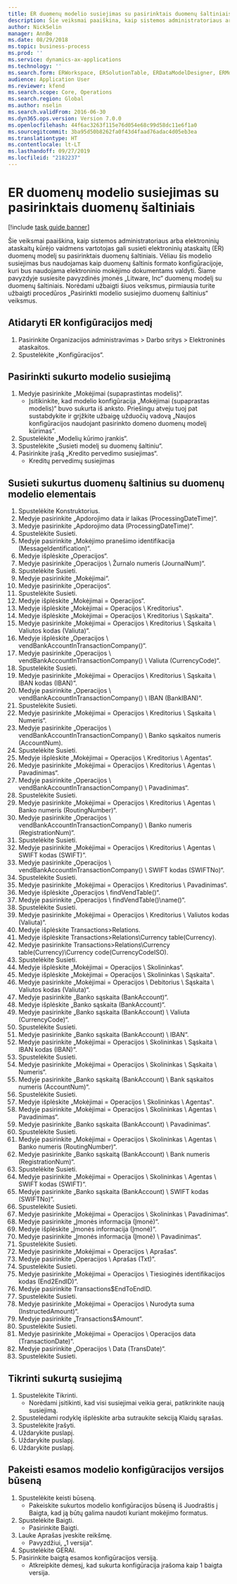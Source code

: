 ```yaml
---
title: ER duomenų modelio susiejimas su pasirinktais duomenų šaltiniais
description: Šie veiksmai paaiškina, kaip sistemos administratoriaus arba elektroninių ataskaitų kūrėjo vaidmens vartotojas gali susieti elektroninių ataskaitų (ER) duomenų modelį su pasirinktais „Microsoft Dynamics 365 Finance“ duomenų šaltiniais.
author: NickSelin
manager: AnnBe
ms.date: 08/29/2018
ms.topic: business-process
ms.prod: ''
ms.service: dynamics-ax-applications
ms.technology: ''
ms.search.form: ERWorkspace, ERSolutionTable, ERDataModelDesigner, ERModelMappingTable, ERModelMappingDesigner
audience: Application User
ms.reviewer: kfend
ms.search.scope: Core, Operations
ms.search.region: Global
ms.author: nselin
ms.search.validFrom: 2016-06-30
ms.dyn365.ops.version: Version 7.0.0
ms.openlocfilehash: 44f6ac3263f115e76d054e68c99d58dc11e6f1a0
ms.sourcegitcommit: 3ba95d50b8262fa0f43d4faad76adac4d05eb3ea
ms.translationtype: HT
ms.contentlocale: lt-LT
ms.lasthandoff: 09/27/2019
ms.locfileid: "2182237"
---
```

# <a name="er-map-data-model-to-selected-data-sources"></a>ER duomenų modelio susiejimas su pasirinktais duomenų šaltiniais

[!include [task guide banner](../../includes/task-guide-banner.md)]

Šie veiksmai paaiškina, kaip sistemos administratoriaus arba elektroninių ataskaitų kūrėjo vaidmens vartotojas gali susieti elektroninių ataskaitų (ER) duomenų modelį su pasirinktais duomenų šaltiniais. Vėliau šis modelio susiejimas bus naudojamas kaip duomenų šaltinis formato konfigūracijoje, kuri bus naudojama elektroninio mokėjimo dokumentams valdyti. Šiame pavyzdyje susiesite pavyzdinės įmonės „Litware, Inc“ duomenų modelį su duomenų šaltiniais. Norėdami užbaigti šiuos veiksmus, pirmiausia turite užbaigti procedūros „Pasirinkti modelio susiejimo duomenų šaltinius“ veiksmus.


## <a name="open-er-configurations-tree"></a>Atidaryti ER konfigūracijos medį
1. Pasirinkite Organizacijos administravimas > Darbo sritys > Elektroninės ataskaitos.
2. Spustelėkite „Konfigūracijos“.

## <a name="select-created-model-mapping"></a>Pasirinkti sukurto modelio susiejimą
1. Medyje pasirinkite „Mokėjimai (supaprastintas modelis)“.
    * Įsitikinkite, kad modelio konfigūracija „Mokėjimai (supaprastas modelis)“ buvo sukurta iš anksto. Priešingu atveju tuoj pat sustabdykite ir grįžkite užbaigę užduočių vadovą „Naujos konfigūracijos naudojant pasirinkto domeno duomenų modelį kūrimas”.  
2. Spustelėkite „Modelių kūrimo įrankis“.
3. Spustelėkite „Susieti modelį su duomenų šaltiniu“.
4. Pasirinkite įrašą „Kredito pervedimo susiejimas“.
    * Kreditų pervedimų susiejimas  

## <a name="bind-created-data-sources-to-data-model-elements"></a>Susieti sukurtus duomenų šaltinius su duomenų modelio elementais
1. Spustelėkite Konstruktorius.
2. Medyje pasirinkite „Apdorojimo data ir laikas (ProcessingDateTime)“.
3. Medyje pasirinkite „Apdorojimo data (ProcessingDateTime)“.
4. Spustelėkite Susieti.
5. Medyje pasirinkite „Mokėjimo pranešimo identifikacija (MessageIdentification)“.
6. Medyje išplėskite „Operacijos“.
7. Medyje pasirinkite „Operacijos \ Žurnalo numeris (JournalNum)“.
8. Spustelėkite Susieti.
9. Medyje pasirinkite „Mokėjimai“.
10. Medyje pasirinkite „Operacijos“.
11. Spustelėkite Susieti.
12. Medyje išplėskite „Mokėjimai = Operacijos“.
13. Medyje išplėskite „Mokėjimai = Operacijos \ Kreditorius‟.
14. Medyje išplėskite „Mokėjimai = Operacijos \ Kreditorius \ Sąskaita‟.
15. Medyje pasirinkite „Mokėjimai = Operacijos \ Kreditorius \ Sąskaita \ Valiutos kodas (Valiuta)“.
16. Medyje išplėskite „Operacijos \ vendBankAccountInTransactionCompany()“.
17. Medyje pasirinkite „Operacijos \ vendBankAccountInTransactionCompany() \ Valiuta (CurrencyCode)“.
18. Spustelėkite Susieti.
19. Medyje pasirinkite „Mokėjimai = Operacijos \ Kreditorius \ Sąskaita \ IBAN kodas (IBAN)“.
20. Medyje pasirinkite „Operacijos \ vendBankAccountInTransactionCompany() \ IBAN (BankIBAN)“.
21. Spustelėkite Susieti.
22. Medyje pasirinkite „Mokėjimai = Operacijos \ Kreditorius \ Sąskaita \ Numeris“.
23. Medyje pasirinkite „Operacijos \ vendBankAccountInTransactionCompany() \ Banko sąskaitos numeris (AccountNum).
24. Spustelėkite Susieti.
25. Medyje išplėskite „Mokėjimai = Operacijos \ Kreditorius \ Agentas“.
26. Medyje pasirinkite „Mokėjimai = Operacijos \ Kreditorius \ Agentas \ Pavadinimas“.
27. Medyje pasirinkite „Operacijos \ vendBankAccountInTransactionCompany() \ Pavadinimas“.
28. Spustelėkite Susieti.
29. Medyje pasirinkite „Mokėjimai = Operacijos \ Kreditorius \ Agentas \ Banko numeris (RoutingNumber)“.
30. Medyje pasirinkite „Operacijos \ vendBankAccountInTransactionCompany() \ Banko numeris (RegistrationNum)“.
31. Spustelėkite Susieti.
32. Medyje pasirinkite „Mokėjimai = Operacijos \ Kreditorius \ Agentas \ SWIFT kodas (SWIFT)“.
33. Medyje pasirinkite „Operacijos \ vendBankAccountInTransactionCompany() \ SWIFT kodas (SWIFTNo)“.
34. Spustelėkite Susieti.
35. Medyje pasirinkite „Mokėjimai = Operacijos \ Kreditorius \ Pavadinimas“.
36. Medyje išplėskite „Operacijos \ findVendTable()“.
37. Medyje pasirinkite „Operacijos \ findVendTable()\name()“.
38. Spustelėkite Susieti.
39. Medyje pasirinkite „Mokėjimai = Operacijos \ Kreditorius \ Valiutos kodas (Valiuta)“.
40. Medyje išplėskite Transactions\>Relations.
41. Medyje išplėskite Transactions\>Relations\Currency table(Currency).
42. Medyje pasirinkite Transactions\>Relations\Currency table(Currency)\Currency code(CurrencyCodeISO).
43. Spustelėkite Susieti.
44. Medyje išplėskite „Mokėjimai = Operacijos \ Skolininkas“.
45. Medyje išplėskite „Mokėjimai = Operacijos \ Skolininkas \ Sąskaita‟.
46. Medyje pasirinkite „Mokėjimai = Operacijos \ Debitorius \ Sąskaita \ Valiutos kodas (Valiuta)“.
47. Medyje pasirinkite „Banko sąskaita (BankAccount)“.
48. Medyje išplėskite „Banko sąskaita (BankAccount)“.
49. Medyje pasirinkite „Banko sąskaita (BankAccount) \ Valiuta (CurrencyCode)“.
50. Spustelėkite Susieti.
51. Medyje pasirinkite „Banko sąskaita (BankAccount) \ IBAN“.
52. Medyje pasirinkite „Mokėjimai = Operacijos \ Skolininkas \ Sąskaita \ IBAN kodas (IBAN)“.
53. Spustelėkite Susieti.
54. Medyje pasirinkite „Mokėjimai = Operacijos \ Skolininkas \ Sąskaita \ Numeris“.
55. Medyje pasirinkite „Banko sąskaitą (BankAccount) \ Bank sąskaitos numeris (AccountNum)“.
56. Spustelėkite Susieti.
57. Medyje išplėskite „Mokėjimai = Operacijos \ Skolininkas \ Agentas‟.
58. Medyje pasirinkite „Mokėjimai = Operacijos \ Skolininkas \ Agentas \ Pavadinimas“.
59. Medyje pasirinkite „Banko sąskaita (BankAccount) \ Pavadinimas“.
60. Spustelėkite Susieti.
61. Medyje pasirinkite „Mokėjimai = Operacijos \ Skolininkas \ Agentas \ Banko numeris (RoutingNumber)“.
62. Medyje pasirinkite „Banko sąskaitą (BankAccount) \ Bank numeris (RegistrationNum)“.
63. Spustelėkite Susieti.
64. Medyje pasirinkite „Mokėjimai = Operacijos \ Skolininkas \ Agentas \ SWIFT kodas (SWIFT)“.
65. Medyje pasirinkite „Banko sąskaita (BankAccount) \ SWIFT kodas (SWIFTNo)“.
66. Spustelėkite Susieti.
67. Medyje pasirinkite „Mokėjimai = Operacijos \ Skolininkas \ Pavadinimas“.
68. Medyje pasirinkite „Įmonės informacija (Įmonė)“.
69. Medyje išplėskite „Įmonės informacija (Įmonė)“.
70. Medyje pasirinkite „Įmonės informacija (Įmonė) \ Pavadinimas“.
71. Spustelėkite Susieti.
72. Medyje pasirinkite „Mokėjimai = Operacijos \ Aprašas“.
73. Medyje pasirinkite „Operacijos \ Aprašas (Txt)“.
74. Spustelėkite Susieti.
75. Medyje pasirinkite „Mokėjimai = Operacijos \ Tiesioginės identifikacijos kodas (End2EndID)“.
76. Medyje pasirinkite Transactions\$EndToEndID.
77. Spustelėkite Susieti.
78. Medyje pasirinkite „Mokėjimai = Operacijos \ Nurodyta suma (InstructedAmount)“.
79. Medyje pasirinkite „Transactions\$Amount“.
80. Spustelėkite Susieti.
81. Medyje pasirinkite „Mokėjimai = Operacijos \ Operacijos data (TransactionDate)“.
82. Medyje pasirinkite „Operacijos \ Data (TransDate)“.
83. Spustelėkite Susieti.

## <a name="validate-created-mapping"></a>Tikrinti sukurtą susiejimą
1. Spustelėkite Tikrinti.
    * Norėdami įsitikinti, kad visi susiejimai veikia gerai, patikrinkite naują susiejimą.  
2. Spustelėdami rodyklę išplėskite arba sutraukite sekciją Klaidų sąrašas.
3. Spustelėkite Įrašyti.
4. Uždarykite puslapį.
5. Uždarykite puslapį.
6. Uždarykite puslapį.

## <a name="change-the-status-of-the-current-version-of-model-configuration"></a>Pakeisti esamos modelio konfigūracijos versijos būseną
1. Spustelėkite keisti būseną.
    * Pakeiskite sukurtos modelio konfigūracijos būseną iš Juodraštis į Baigta, kad ją būtų galima naudoti kuriant mokėjimo formatus.  
2. Spustelėkite Baigti.
    * Pasirinkite Baigti.  
3. Lauke Aprašas įveskite reikšmę.
    * Pavyzdžiui, „1 versija“.  
4. Spustelėkite GERAI.
5. Pasirinkite baigtą esamos konfigūracijos versiją.
    * Atkreipkite dėmesį, kad sukurta konfigūracija įrašoma kaip 1 baigta versija.  

